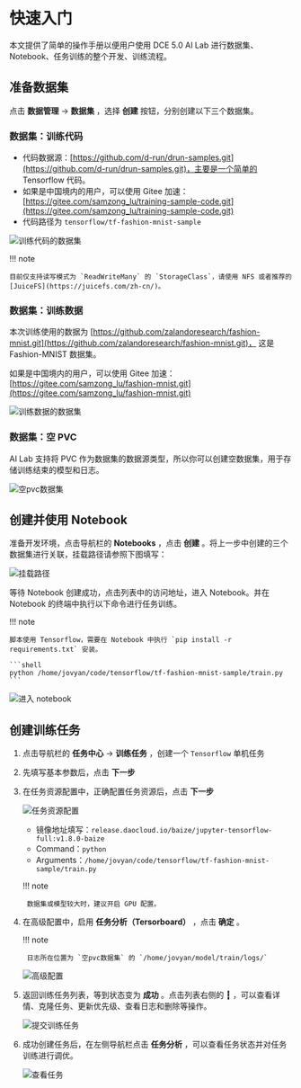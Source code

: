 # 快速入门

本文提供了简单的操作手册以便用户使用 DCE 5.0 AI Lab 进行数据集、Notebook、任务训练的整个开发、训练流程。

## 准备数据集

点击 **数据管理** -> **数据集** ，选择 **创建** 按钮，分别创建以下三个数据集。

### 数据集：训练代码

- 代码数据源：[https://github.com/d-run/drun-samples.git](https://github.com/d-run/drun-samples.git)，主要是一个简单的 Tensorflow 代码。
- 如果是中国境内的用户，可以使用 Gitee 加速：[https://gitee.com/samzong_lu/training-sample-code.git](https://gitee.com/samzong_lu/training-sample-code.git)
- 代码路径为 `tensorflow/tf-fashion-mnist-sample`

![训练代码的数据集](../images/baize-01.png)

!!! note

    目前仅支持读写模式为 `ReadWriteMany` 的 `StorageClass`，请使用 NFS 或者推荐的 [JuiceFS](https://juicefs.com/zh-cn/)。

### 数据集：训练数据

本次训练使用的数据为 [https://github.com/zalandoresearch/fashion-mnist.git](https://github.com/zalandoresearch/fashion-mnist.git)，
这是 Fashion-MNIST 数据集。

如果是中国境内的用户，可以使用 Gitee 加速：[https://gitee.com/samzong_lu/fashion-mnist.git](https://gitee.com/samzong_lu/fashion-mnist.git)

![训练数据的数据集](../images/baize-02.png)

### 数据集：空 PVC

AI Lab 支持将 PVC 作为数据集的数据源类型，所以你可以创建空数据集，用于存储训练结束的模型和日志。

![空pvc数据集](../images/baize-03.png)

## 创建并使用 Notebook

准备开发环境，点击导航栏的 **Notebooks** ，点击 **创建** 。将上一步中创建的三个数据集进行关联，挂载路径请参照下图填写：

![挂载路径](../images/baize-04.png)

等待 Notebook 创建成功，点击列表中的访问地址，进入 Notebook。并在 Notebook 的终端中执行以下命令进行任务训练。

!!! note

    脚本使用 Tensorflow，需要在 Notebook 中执行 `pip install -r requirements.txt` 安装。 

    ```shell
    python /home/jovyan/code/tensorflow/tf-fashion-mnist-sample/train.py
    ```

![进入 notebook](../images/baize-05.png)

## 创建训练任务

1. 点击导航栏的 **任务中心** -> **训练任务** ，创建一个 `Tensorflow` 单机任务
1. 先填写基本参数后，点击 **下一步**
1. 在任务资源配置中，正确配置任务资源后，点击 **下一步**

    ![任务资源配置](../images/baize-06.png)

    - 镜像地址填写：`release.daocloud.io/baize/jupyter-tensorflow-full:v1.8.0-baize`
    - Command：`python`
    - Arguments：`/home/jovyan/code/tensorflow/tf-fashion-mnist-sample/train.py`

    !!! note

        数据集或模型较大时，建议开启 GPU 配置。

1. 在高级配置中，启用 **任务分析（Tersorboard）** ，点击 **确定** 。
    
    !!! note
        
        日志所在位置为 `空pvc数据集` 的 `/home/jovyan/model/train/logs/`

    ![高级配置](../images/enable-analy.png)

1. 返回训练任务列表，等到状态变为 **成功** 。点击列表右侧的 **┇** ，可以查看详情、克隆任务、更新优先级、查看日志和删除等操作。

    ![提交训练任务](../images/othera.png)

1. 成功创建任务后，在左侧导航栏点击 **任务分析** ，可以查看任务状态并对任务训练进行调优。

    ![查看任务](../images/baize-07.png)
